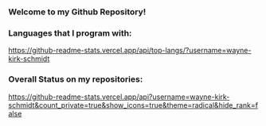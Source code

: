 ### Welcome to my Github Repository!

### Languages that I program with:
https://github-readme-stats.vercel.app/api/top-langs/?username=wayne-kirk-schmidt

### Overall Status on my repositories:
https://github-readme-stats.vercel.app/api?username=wayne-kirk-schmidt&count_private=true&show_icons=true&theme=radical&hide_rank=false
